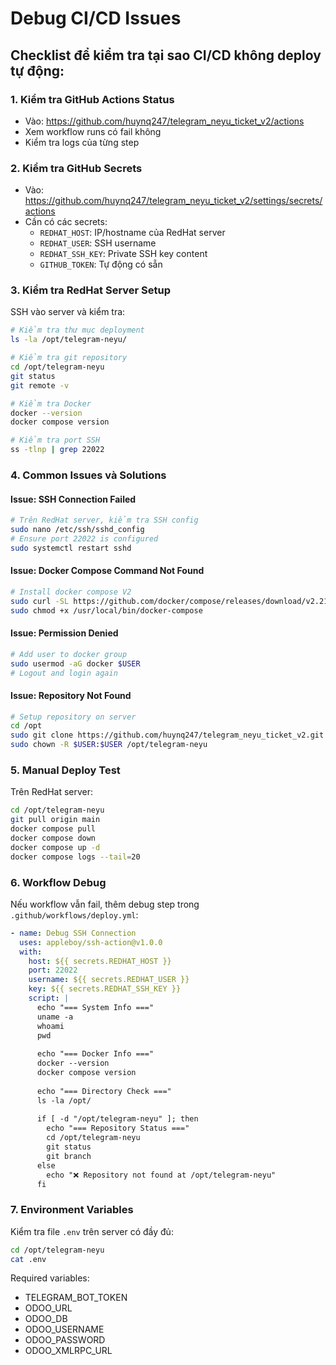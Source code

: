 # Debug CI/CD Issues

## Checklist để kiểm tra tại sao CI/CD không deploy tự động:

### 1. **Kiểm tra GitHub Actions Status**
- Vào: https://github.com/huynq247/telegram_neyu_ticket_v2/actions
- Xem workflow runs có fail không
- Kiểm tra logs của từng step

### 2. **Kiểm tra GitHub Secrets** 
- Vào: https://github.com/huynq247/telegram_neyu_ticket_v2/settings/secrets/actions
- Cần có các secrets:
  - `REDHAT_HOST`: IP/hostname của RedHat server
  - `REDHAT_USER`: SSH username
  - `REDHAT_SSH_KEY`: Private SSH key content
  - `GITHUB_TOKEN`: Tự động có sẵn

### 3. **Kiểm tra RedHat Server Setup**
SSH vào server và kiểm tra:

```bash
# Kiểm tra thư mục deployment
ls -la /opt/telegram-neyu/

# Kiểm tra git repository
cd /opt/telegram-neyu
git status
git remote -v

# Kiểm tra Docker
docker --version
docker compose version

# Kiểm tra port SSH
ss -tlnp | grep 22022
```

### 4. **Common Issues và Solutions**

#### Issue: SSH Connection Failed
```bash
# Trên RedHat server, kiểm tra SSH config
sudo nano /etc/ssh/sshd_config
# Ensure port 22022 is configured
sudo systemctl restart sshd
```

#### Issue: Docker Compose Command Not Found
```bash
# Install docker compose V2
sudo curl -SL https://github.com/docker/compose/releases/download/v2.21.0/docker-compose-linux-x86_64 -o /usr/local/bin/docker-compose
sudo chmod +x /usr/local/bin/docker-compose
```

#### Issue: Permission Denied
```bash
# Add user to docker group
sudo usermod -aG docker $USER
# Logout and login again
```

#### Issue: Repository Not Found
```bash
# Setup repository on server
cd /opt
sudo git clone https://github.com/huynq247/telegram_neyu_ticket_v2.git telegram-neyu
sudo chown -R $USER:$USER /opt/telegram-neyu
```

### 5. **Manual Deploy Test**
Trên RedHat server:

```bash
cd /opt/telegram-neyu
git pull origin main
docker compose pull
docker compose down
docker compose up -d
docker compose logs --tail=20
```

### 6. **Workflow Debug**
Nếu workflow vẫn fail, thêm debug step trong `.github/workflows/deploy.yml`:

```yaml
- name: Debug SSH Connection
  uses: appleboy/ssh-action@v1.0.0
  with:
    host: ${{ secrets.REDHAT_HOST }}
    port: 22022  
    username: ${{ secrets.REDHAT_USER }}
    key: ${{ secrets.REDHAT_SSH_KEY }}
    script: |
      echo "=== System Info ==="
      uname -a
      whoami
      pwd
      
      echo "=== Docker Info ==="
      docker --version
      docker compose version
      
      echo "=== Directory Check ==="
      ls -la /opt/
      
      if [ -d "/opt/telegram-neyu" ]; then
        echo "=== Repository Status ==="
        cd /opt/telegram-neyu
        git status
        git branch
      else
        echo "❌ Repository not found at /opt/telegram-neyu"
      fi
```

### 7. **Environment Variables**
Kiểm tra file `.env` trên server có đầy đủ:

```bash
cd /opt/telegram-neyu
cat .env
```

Required variables:
- TELEGRAM_BOT_TOKEN
- ODOO_URL
- ODOO_DB
- ODOO_USERNAME
- ODOO_PASSWORD
- ODOO_XMLRPC_URL